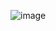 ![image](https://github.com/shivanshNemaHotwax/training_assignment/assets/157474517/07fd03ff-5b58-4a8e-b393-0039ebc99777)

